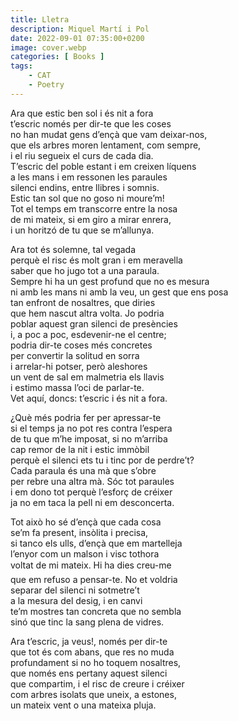 ```yaml
---
title: Lletra
description: Miquel Martí i Pol
date: 2022-09-01 07:35:00+0200
image: cover.webp
categories: [ Books ]
tags:
    - CAT
    - Poetry
---
```


Ara que estic ben sol i és nit a fora\
t’escric només per dir-te que les coses\
no han mudat gens d’ençà que vam deixar-nos,\
que els arbres moren lentament, com sempre,\
i el riu segueix el curs de cada dia.\
T’escric del poble estant i em creixen líquens\
a les mans i em ressonen les paraules\
silenci endins, entre llibres i somnis.\
Estic tan sol que no goso ni moure’m!\
Tot el temps em transcorre entre la nosa\
de mi mateix, si em giro a mirar enrera,\
i un horitzó de tu que se m’allunya.

Ara tot és solemne, tal vegada\
perquè el risc és molt gran i em meravella\
saber que ho jugo tot a una paraula.\
Sempre hi ha un gest profund que no es mesura\
ni amb les mans ni amb la veu, un gest que ens posa\
tan enfront de nosaltres, que diries\
que hem nascut altra volta. Jo podria\
poblar aquest gran silenci de presències\
i, a poc a poc, esdevenir-ne el centre;\
podria dir-te coses més concretes\
per convertir la solitud en sorra\
i arrelar-hi potser, però aleshores\
un vent de sal em malmetria els llavis\
i estimo massa l’oci de parlar-te.\
Vet aquí, doncs: t’escric i és nit a fora.

¿Què més podria fer per apressar-te\
si el temps ja no pot res contra l’espera\
de tu que m’he imposat, si no m’arriba\
cap remor de la nit i estic immòbil\
perquè el silenci ets tu i tinc por de perdre’t?\
Cada paraula és una mà que s’obre\
per rebre una altra mà. Sóc tot paraules\
i em dono tot perquè l’esforç de créixer\
ja no em taca la pell ni em desconcerta.

Tot això ho sé d’ençà que cada cosa\
se’m fa present, insòlita i precisa,\
si tanco els ulls, d’ençà que em martelleja\
l’enyor com un malson i visc tothora\
voltat de mi mateix. Hi ha dies &#151;creu-me&#151;\
que em refuso a pensar-te. No et voldria\
separar del silenci ni sotmetre’t\
a la mesura del desig, i en canvi\
te’m mostres tan concreta que no sembla\
sinó que tinc la sang plena de vidres.

Ara t’escric, ja veus!, només per dir-te\
que tot és com abans, que res no muda\
profundament si no ho toquem nosaltres,\
que només ens pertany aquest silenci\
que compartim, i el risc de creure i créixer\
com arbres isolats que uneix, a estones,\
un mateix vent o una mateixa pluja.
